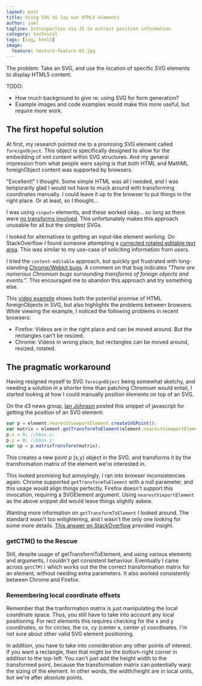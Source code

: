 ```yaml
---
layout: post
title: Using SVG to lay out HTML5 elements
author: joel
tagline: Introspection via JS to extract position information.
category: technical
tags: [svg, html5]
image:
  feature: texture-feature-03.jpg
---
```


The problem: Take an SVG, and use the location of specific SVG elements to display
HTML5 content.

TODO:
- How much background to give re: using SVG for form generation?
- Example images and code examples would make this more useful, but require more work.

## The first hopeful solution

At first, my research pointed me to a promising SVG element called
`foreignObject`. This object is specifically designed to allow for the
embedding of xml content within SVG structures. And my general impression from
what people were saying is that both HTML and MathML foreignObject content was
supported by browsers.

"Excellent!" I thought. Some simple HTML was all I needed, and I was
temporarily glad I would not have to muck around with transforming
coordinates manually.  I could leave it up to the browser to put things in the
right place. Or at least, so I thought...

I was using `<input>` elements, and these worked okay... so long as there were
[no transforms involved](http://code.google.com/p/chromium/issues/detail?id=116566).
This unfortunately makes this approach unusable for all but the simplest SVGs.

I looked for alternatives to getting an input-like element working. On
StackOverflow I found someone attempting a [corrected rotated editable text
area](http://stackoverflow.com/questions/12759527/multiline-editable-textarea-in-svg).
This was similar to my use-case of soliciting information from users.

I tried the `content-editable` approach, but quickly got frustrated with long-standing
[Chrome/Webkit bugs](https://bugs.webkit.org/show_bug.cgi?id=71819). A comment
on that bug indicates _"There are numerous Chromium bugs surrounding transforms
of foreign objects and events."_. This encouraged me to abandon this approach
and try something else.

This [video example](http://double.co.nz/video_test/video.svg) shows both the
potential promise of HTML foreignObjects in SVG, but also highlights the
problems between browsers. While viewing the example, I noticed the following
problems in recent browsers:

- Firefox: Videos are in the right place and can be moved around. But the rectangles can't be resized.
- Chrome: Videos in wrong place, but rectangles can be moved around, resized, rotated.

## The pragmatic workaround

Having resigned myself to SVG `foreignObject` being somewhat sketchy, and
needing a solution in a shorter time than patching Chromium would entail, I started looking at how I could
manually position elements on top of an SVG.

On the d3 news group, [Ian Johnson](http://enja.org) posted this snippet of
javascript for getting the position of an SVG element:

~~~ javascript
var p = element.nearestViewportElement.createSVGPoint();
var matrix = element.getTransformToElement(element.nearestViewportElement);
p.x = 0; //bbox.x;
p.y = 0; //bbox.y;
var sp = p.matrixTransform(matrix);
~~~

This creates a new point _p_ (x,y) object in the SVG, and transforms it by the transformation matrix of the element we're interested in.

This looked promising but annoyingly, I ran into browser inconsistencies again.
Chrome supported `getTransformToElement` with a null parameter, and this usage
would align things perfectly. Firefox doesn't support this invocation,
requiring a SVGElement argument.  Using `nearestVieportElement` as the above
snippet did would leave things slightly askew.

Wanting more information on `getTransformToElement` I looked around. The
standard wasn't too enlightening, and I wasn't the only one looking for some
more details. [This answer on StackOverflow](http://stackoverflow.com/a/6084322/272238) provided insight.

### getCTM() to the Rescue

Still, despite usage of getTransformToElement, and using various elements and
arguments, I couldn't get consistent behaviour. Eventually I came across
`getCTM()` which works out the the correct transformation matrix for an
element, without needing extra parameters. It also worked consistently between
Chrome and Firefox.

### Remembering local coordinate offsets

Remember that the tranformation matrix is just manipulating the local
coordinate space. Thus, you still have to take into account any local
positioning. For rect elements this requires checking for the x and
y coordinates, or for circles, the cx, cy (center x, center y) coordinates. I'm
not sure about other valid SVG element positioning.

In addition, you have to take into consideration any other points of interest.
If you want a rectangle, then that might be the bottom-right corner in addition
to the top-left. You can't just add the height width to the transformed point,
because the transformation matrix can potentially warp the sizing of the
element. In other words, the width/height are in local units, but we're
after absolute points.

